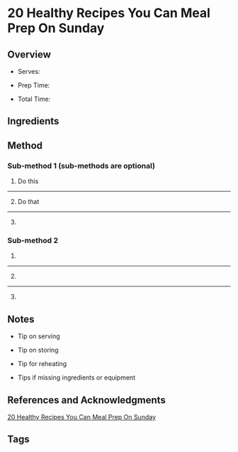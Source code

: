 # 20 Healthy Recipes You Can Meal Prep On Sunday

## Overview

- Serves:

- Prep Time:

- Total Time:

## Ingredients



## Method

### Sub-method 1 (sub-methods are optional)

1. Do this
---
2. Do that
---
3.

### Sub-method 2

1.
---
2.
---
3.

## Notes

- Tip on serving

- Tip on storing

- Tip for reheating

- Tips if missing ingredients or equipment

## References and Acknowledgments

[20 Healthy Recipes You Can Meal Prep On Sunday](http://theeverygirl.com/20-healthy-recipes-you-can-meal-prep-on-sunday/)

## Tags


